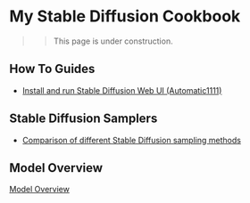 # My Stable Diffusion Cookbook


>> This page is under construction.
 
 ## How To Guides
 - [Install and run Stable Diffusion Web UI (Automatic1111) ](sd-installation-guide.md)


  ## Stable Diffusion Samplers
 - [Comparison of different Stable Diffusion sampling methods](sampler-comparison.md)


 ## Model Overview
 [Model Overview](model-overview.md)


